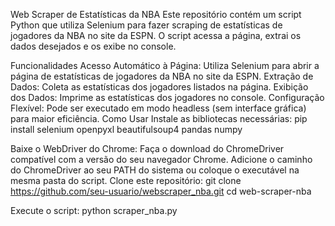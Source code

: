 Web Scraper de Estatísticas da NBA
Este repositório contém um script Python que utiliza Selenium para fazer scraping de estatísticas de jogadores da NBA no site da ESPN. O script acessa a página, extrai os dados desejados e os exibe no console.

Funcionalidades
Acesso Automático à Página: Utiliza Selenium para abrir a página de estatísticas de jogadores da NBA no site da ESPN.
Extração de Dados: Coleta as estatísticas dos jogadores listados na página.
Exibição dos Dados: Imprime as estatísticas dos jogadores no console.
Configuração Flexível: Pode ser executado em modo headless (sem interface gráfica) para maior eficiência.
Como Usar
Instale as bibliotecas necessárias:
pip install selenium openpyxl beautifulsoup4 pandas numpy

Baixe o WebDriver do Chrome:
Faça o download do ChromeDriver compatível com a versão do seu navegador Chrome.
Adicione o caminho do ChromeDriver ao seu PATH do sistema ou coloque o executável na mesma pasta do script.
Clone este repositório:
git clone https://github.com/seu-usuario/webscraper_nba.git
cd web-scraper-nba

Execute o script:
python scraper_nba.py
